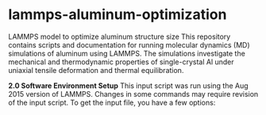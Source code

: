 # lammps-aluminum-optimization
LAMMPS model to optimize aluminum structure size
This repository contains scripts and documentation for running molecular dynamics (MD) simulations of aluminum using LAMMPS.
The simulations investigate the mechanical and thermodynamic properties of single-crystal Al under uniaxial tensile deformation and thermal equilibration.

**2.0 Software Environment Setup**
This input script was run using the Aug 2015 version of LAMMPS. Changes in some commands may require revision of the input script. To get the input file, you have a few options:
